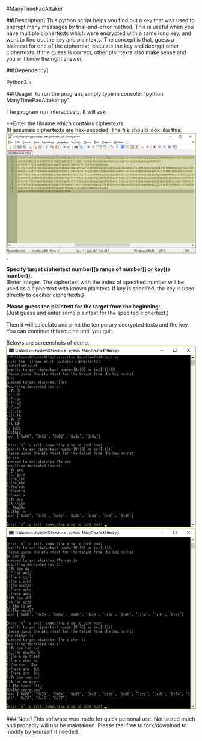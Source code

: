 #ManyTimePadAttaker

##[Description]
This python script helps you find out a key that was used to encrypt many messages by trial-and-error method.
This is useful when you have multiple ciphertexts which were encrypted with a same long key, and want to find out the key and plaintexts.
The concept is that, guess a plaintext for one of the ciphertext, caculate the key and decrypt other ciphertexts. If the guess is correct, other plaintexts also make sense and you will know the right answer.

##[Dependency]

Python3.+

##[Usage]
To run the program, simply type in console:
"python ManyTimePadAttaker.py"

The program run interactively. It will ask:  
  
**Enter the filname which contains ciphertexts:  
(It assumes ciphertexts are hex-encoded. The file should look like this: ![file example](https://github.com/636F57/resource/blob/master/mtp-example3s.png).

**Specify target ciphertext number[(a range of number)] or key[(a number)]:**  
(Enter integer. The ciphertext with the index of specified number will be used as a ciphertext with known plaintext. If key is specifed, the key is used directly to deciher ciphertexts.)

**Please guess the plaintext for the target from the beginning:**  
(Just guess and enter some plaintext for the specifed ciphertext.)

Then it will calculate and print the temporary decrypted texts and the key.    
You can continue this routine until you quit.

Belows are screenshots of demo.
![screenshot1](https://github.com/636F57/resource/blob/master/mtp-example1.png)
![screenshot2](https://github.com/636F57/resource/blob/master/mtp-example2.png)

###[Note]
This software was made for quick personal use. Not tested much and probably will not be maintained.
Please feel free to fork/download to modify by yourself if needed.

